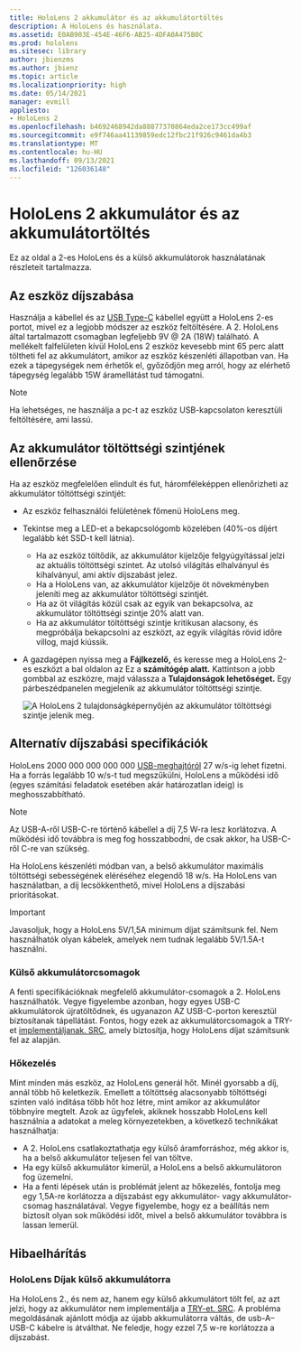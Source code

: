 ```yaml
---
title: HoloLens 2 akkumulátor és az akkumulátortöltés
description: A HoloLens és használata.
ms.assetid: E0AB903E-454E-46F6-AB25-4DFA0A475B0C
ms.prod: hololens
ms.sitesec: library
author: jbienzms
ms.author: jbienz
ms.topic: article
ms.localizationpriority: high
ms.date: 05/14/2021
manager: evmill
appliesto:
- HoloLens 2
ms.openlocfilehash: b4692468942da88877370864eda2ce173cc499af
ms.sourcegitcommit: e9f746aa41139859edc12fbc21f926c9461da4b3
ms.translationtype: MT
ms.contentlocale: hu-HU
ms.lasthandoff: 09/13/2021
ms.locfileid: "126036148"
---
```

# <a name="hololens-2-battery-and-charging"></a>HoloLens 2 akkumulátor és az akkumulátortöltés

Ez az oldal a 2-es HoloLens és a külső akkumulátorok használatának részleteit tartalmazza.

## <a name="charging-the-device"></a>Az eszköz díjszabása

Használja a kábellel és az [USB Type-C](https://www.microsoft.com/en-us/p/microsoft-hololens-2-usb-c-charger-cable/8vj21f2z8pk5?rtc=1) kábellel együtt a HoloLens 2-es portot, mivel ez a legjobb módszer az eszköz feltöltésére. A 2. HoloLens által tartalmazott csomagban legfeljebb 9V @ 2A (18W) található. A mellékelt falfelületen kívül HoloLens 2 eszköz kevesebb mint 65 perc alatt töltheti fel az akkumulátort, amikor az eszköz készenléti állapotban van. Ha ezek a tápegységek nem érhetők el, győződjön meg arról, hogy az elérhető tápegység legalább 15W áramellátást tud támogatni.

> [!NOTE]
> Ha lehetséges, ne használja a pc-t az eszköz USB-kapcsolaton keresztüli feltöltésére, ami lassú.

## <a name="checking-the-battery-charge-level"></a>Az akkumulátor töltöttségi szintjének ellenőrzése
Ha az eszköz megfelelően elindult és fut, háromféleképpen ellenőrizheti az akkumulátor töltöttségi szintjét:

- Az eszköz felhasználói felületének főmenü HoloLens meg.
- Tekintse meg a LED-et a bekapcsológomb közelében (40%-os díjért legalább két SSD-t kell látnia).
    - Ha az eszköz töltődik, az akkumulátor kijelzője felgyúgyítással jelzi az aktuális töltöttségi szintet.  Az utolsó világítás elhalványul és kihalványul, ami aktív díjszabást jelez.
    - Ha a HoloLens van, az akkumulátor kijelzője öt növekményben jeleníti meg az akkumulátor töltöttségi szintjét.
    - Ha az öt világítás közül csak az egyik van bekapcsolva, az akkumulátor töltöttségi szintje 20% alatt van.
    - Ha az akkumulátor töltöttségi szintje kritikusan alacsony, és megpróbálja bekapcsolni az eszközt, az egyik világítás rövid időre villog, majd kiússik.
- A gazdagépen nyissa meg a **Fájlkezelő,** és keresse meg a HoloLens 2-es eszközt a bal oldalon az Ez a **számítógép alatt.** Kattintson a jobb gombbal az eszközre, majd válassza a **Tulajdonságok lehetőséget.** Egy párbeszédpanelen megjelenik az akkumulátor töltöttségi szintje.

   ![A HoloLens 2 tulajdonságképernyőjén az akkumulátor töltöttségi szintje jelenik meg.](images/ResetRecovery2.png)

## <a name="alternative-charging-specifications"></a>Alternatív díjszabási specifikációk

HoloLens 2000 000 000 000 000 [USB-meghajtóról](https://www.usb.org/usb-charger-pd) 27 w/s-ig lehet fizetni. Ha a forrás legalább 10 w/s-t tud megszűkülni, HoloLens a működési idő (egyes számítási feladatok esetében akár határozatlan ideig) is meghosszabbítható. 

> [!NOTE]
> Az USB-A-ről USB-C-re történő kábellel a díj 7,5 W-ra lesz korlátozva. A működési idő továbbra is meg fog hosszabbodni, de csak akkor, ha USB-C-ről C-re van szükség.

Ha HoloLens készenléti módban van, a belső akkumulátor maximális töltöttségi sebességének eléréséhez elegendő 18 w/s. Ha HoloLens van használatban, a díj lecsökkenthető, mivel HoloLens a díjszabási prioritásokat.

> [!IMPORTANT]
> Javasoljuk, hogy a HoloLens 5V/1,5A minimum díjat számítsunk fel. Nem használhatók olyan kábelek, amelyek nem tudnak legalább 5V/1.5A-t használni. 

### <a name="external-battery-packs"></a>Külső akkumulátorcsomagok

A fenti specifikációknak megfelelő akkumulátor-csomagok a 2. HoloLens használhatók. Vegye figyelembe azonban, hogy egyes USB-C akkumulátorok újratöltődnek, és ugyanazon AZ USB-C-porton keresztül biztosítanak tápellátást. Fontos, hogy ezek az akkumulátorcsomagok a TRY-et [implementáljanak. SRC,](https://usb.org/document-library/usb-type-cr-cable-and-connector-specification-revision-20) amely biztosítja, hogy HoloLens díjat számítsunk fel az alapján. 

### <a name="managing-heat"></a>Hőkezelés

Mint minden más eszköz, az HoloLens generál hőt. Minél gyorsabb a díj, annál több hő keletkezik. Emellett a töltöttség alacsonyabb töltöttségi szinten való indítása több hőt hoz létre, mint amikor az akkumulátor többnyire megtelt. Azok az ügyfelek, akiknek hosszabb HoloLens kell használnia a adatokat a meleg környezetekben, a következő technikákat használhatja:

- A 2. HoloLens csatlakoztathatja egy külső áramforráshoz, még akkor is, ha a belső akkumulátor teljesen fel van töltve.
- Ha egy külső akkumulátor kimerül, a HoloLens a belső akkumulátoron fog üzemelni.    
- Ha a fenti lépések után is problémát jelent az hőkezelés, fontolja meg egy 1,5A-re korlátozza a díjszabást egy akkumulátor- vagy akkumulátor-csomag használatával. Vegye figyelembe, hogy ez a beállítás nem biztosít olyan sok működési időt, mivel a belső akkumulátor továbbra is lassan lemerül.

## <a name="troubleshooting"></a>Hibaelhárítás


### <a name="hololens-charges-external-battery"></a>HoloLens Díjak külső akkumulátorra
Ha HoloLens 2., és nem az, hanem egy külső akkumulátort tölt fel, az azt jelzi, hogy az akkumulátor nem implementálja a [TRY-et. SRC](https://usb.org/document-library/usb-type-cr-cable-and-connector-specification-revision-20). A probléma megoldásának ajánlott módja az újabb akkumulátorra váltás, de usb-A–USB-C kábelre is átválthat. Ne feledje, hogy ezzel 7,5 w-re korlátozza a díjszabást.
